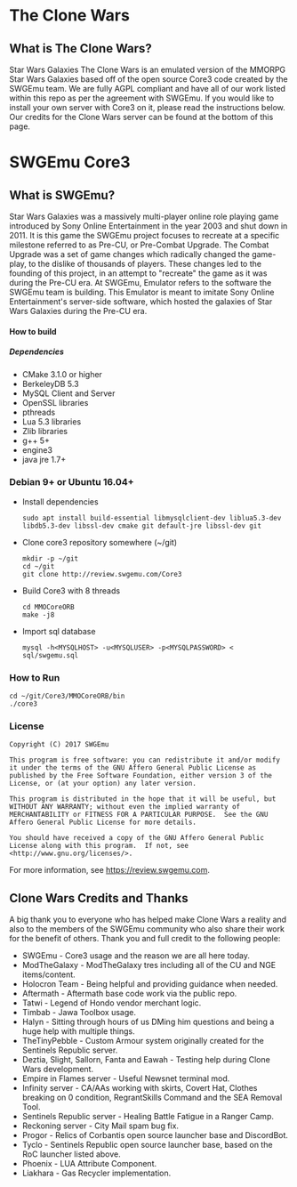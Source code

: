# The Clone Wars #

## What is The Clone Wars? ##

Star Wars Galaxies The Clone Wars is an emulated version of the MMORPG Star Wars Galaxies based off of the open source Core3 code created by the SWGEmu team. We are fully AGPL compliant and have all of our work listed within this repo as per the agreement with SWGEmu. If you would like to install your own server with Core3 on it, please read the instructions below. Our credits for the Clone Wars server can be found at the bottom of this page.

# SWGEmu Core3 #

## What is SWGEmu? ##

Star Wars Galaxies was a massively multi-player online role playing game introduced by Sony Online Entertainment in the year 2003 and shut down in 2011.
It is this game the SWGEmu project focuses to recreate at a specific milestone referred to as Pre-CU, or Pre-Combat Upgrade. The Combat Upgrade was a set of game changes which radically changed the game-play, to the dislike of thousands of players. These changes led to the founding of this project, in an attempt to "recreate" the game as it was during the Pre-CU era.
At SWGEmu, Emulator refers to the software the SWGEmu team is building. This Emulator is meant to imitate Sony Online Entertainment's server-side software, which hosted the galaxies of Star Wars Galaxies during the Pre-CU era.

#### How to build ####

##### Dependencies #####
  * CMake 3.1.0 or higher
  * BerkeleyDB 5.3
  * MySQL Client and Server
  * OpenSSL libraries
  * pthreads
  * Lua 5.3 libraries
  * Zlib libraries
  * g++ 5+
  * engine3
  * java jre 1.7+

### Debian 9+ or Ubuntu 16.04+ ###
  * Install dependencies

        sudo apt install build-essential libmysqlclient-dev liblua5.3-dev libdb5.3-dev libssl-dev cmake git default-jre libssl-dev git
  * Clone core3 repository somewhere  (~/git)

        mkdir -p ~/git
        cd ~/git
        git clone http://review.swgemu.com/Core3
  * Build Core3 with 8 threads

        cd MMOCoreORB
        make -j8
  * Import sql database

        mysql -h<MYSQLHOST> -u<MYSQLUSER> -p<MYSQLPASSWORD> < sql/swgemu.sql

### How to Run ###
    cd ~/git/Core3/MMOCoreORB/bin
    ./core3

### License ###
    Copyright (C) 2017 SWGEmu

    This program is free software: you can redistribute it and/or modify
    it under the terms of the GNU Affero General Public License as published by the Free Software Foundation, either version 3 of the License, or (at your option) any later version.

    This program is distributed in the hope that it will be useful, but WITHOUT ANY WARRANTY; without even the implied warranty of MERCHANTABILITY or FITNESS FOR A PARTICULAR PURPOSE.  See the GNU Affero General Public License for more details.

    You should have received a copy of the GNU Affero General Public License along with this program.  If not, see <http://www.gnu.org/licenses/>.

For more information, see https://review.swgemu.com.

## Clone Wars Credits and Thanks ##

A big thank you to everyone who has helped make Clone Wars a reality and also to the members of the SWGEmu community who also share their work for the benefit of others. Thank you and full credit to the following people:

  * SWGEmu - Core3 usage and the reason we are all here today.
  * ModTheGalaxy - ModTheGalaxy tres including all of the CU and NGE items/content.
  * Holocron Team - Being helpful and providing guidance when needed.
  * Aftermath - Aftermath base code work via the public repo.
  * Tatwi - Legend of Hondo vendor merchant logic.
  * Timbab - Jawa Toolbox usage.
  * Halyn - Sitting through hours of us DMing him questions and being a huge help with multiple things.
  * TheTinyPebble - Custom Armour system originally created for the Sentinels Republic server.
  * Deztia, Slight, Sallorn, Fanta and Eawah - Testing help during Clone Wars development.
  * Empire in Flames server - Useful Newsnet terminal mod.
  * Infinity server - CA/AAs working with skirts, Covert Hat, Clothes breaking on 0 condition, RegrantSkills Command and the SEA Removal Tool.
  * Sentinels Republic server - Healing Battle Fatigue in a Ranger Camp.
  * Reckoning server - City Mail spam bug fix.
  * Progor - Relics of Corbantis open source launcher base and DiscordBot.
  * Tyclo - Sentinels Republic open source launcher base, based on the RoC launcher listed above.
  * Phoenix - LUA Attribute Component.
  * Liakhara - Gas Recycler implementation.